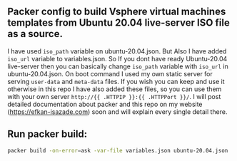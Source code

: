 ## Packer config to build Vsphere virtual machines templates from Ubuntu 20.04 live-server ISO file as a source.

I have used `iso_path` variable on ubuntu-20.04.json. But Also I have added `iso_url` variable to variables.json. So If you dont have ready Ubuntu-20.04 live-server then you can basically change `iso_path` variable with `iso_url` in ubuntu-20.04.json.
On boot command I used my own static server for serving `user-data` and `meta-data` files. If you wish you can keep and use it otherwise in this repo I have also added these files, so you can use them with your own server `http://{{ .HTTPIP }}:{{ .HTTPPort }}/`. 
I will post detailed documentation about packer and this repo on my website (https://efkan-isazade.com) soon and will explain every single detail there.

## Run packer build:

```bash
packer build -on-error=ask -var-file variables.json ubuntu-20.04.json
```
